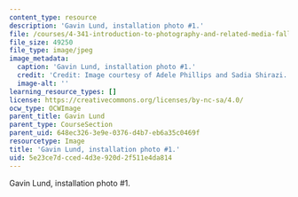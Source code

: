 ```yaml
---
content_type: resource
description: 'Gavin Lund, installation photo #1.'
file: /courses/4-341-introduction-to-photography-and-related-media-fall-2007/5e23ce7dcced4d3e920d2f511e4da814_lund5.jpg
file_size: 49250
file_type: image/jpeg
image_metadata:
  caption: 'Gavin Lund, installation photo #1.'
  credit: 'Credit: Image courtesy of Adele Phillips and Sadia Shirazi.'
  image-alt: ''
learning_resource_types: []
license: https://creativecommons.org/licenses/by-nc-sa/4.0/
ocw_type: OCWImage
parent_title: Gavin Lund
parent_type: CourseSection
parent_uid: 648ec326-3e9e-0376-d4b7-eb6a35c0469f
resourcetype: Image
title: 'Gavin Lund, installation photo #1.'
uid: 5e23ce7d-cced-4d3e-920d-2f511e4da814
---
```

Gavin Lund, installation photo #1.